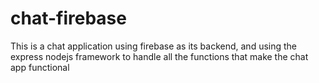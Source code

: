 # chat-firebase
This is a chat application using firebase as its backend, and using the express nodejs framework to handle all the functions that make the chat app functional
